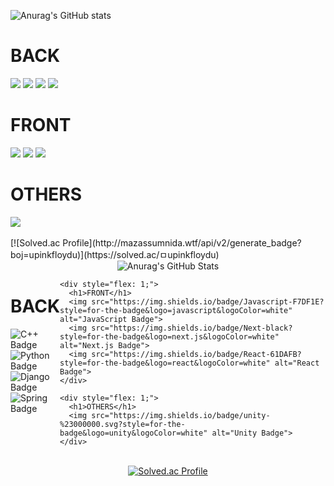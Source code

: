 ![Anurag's GitHub stats](https://github-readme-stats.vercel.app/api?username=sangbumlikeagod&show_icons=true&theme=vue)



<div>
  <h1>BACK</h1>
</div>

<div>
  <img src="https://img.shields.io/badge/c++-00599C?style=for-the-badge&logo=c%2B%2B&logoColor=white"/></a>
  <img src="https://img.shields.io/badge/Python-3776AB?style=for-the-badge&logo=Python&logoColor=white">
  <img src="https://img.shields.io/badge/Django-092E20?style=for-the-badge&logo=django&logoColor=white">
  <img src="https://img.shields.io/badge/spring-%236DB33F.svg?style=for-the-badge&logo=spring&logoColor=white">
</div>

<div>
  <h1>FRONT</h1>
</div>
  
<div>
<img src="https://img.shields.io/badge/Javascript-F7DF1E?style=for-the-badge&logo=javascript&logoColor=white">
<img src="https://img.shields.io/badge/Next-black?style=for-the-badge&logo=next.js&logoColor=white"/>
<img src="https://img.shields.io/badge/React-61DAFB?style=for-the-badge&logo=react&logoColor=white">
</div>
<div>
  <h1>OTHERS</h1>
  <img src="https://img.shields.io/badge/unity-%23000000.svg?style=for-the-badge&logo=unity&logoColor=white"/>
</div>

<br>
[![Solved.ac Profile](http://mazassumnida.wtf/api/v2/generate_badge?boj=upinkfloydu)](https://solved.ac/ㅁupinkfloydu)
<br/>


<div style="display: flex; flex-direction: column; align-items: center;">
  <img src="https://github-readme-stats.vercel.app/api?username=sangbumlikeagod&show_icons=true&theme=vue" alt="Anurag's GitHub Stats">

  <div style="display: flex; flex-direction: row; justify-content: space-around; width: 100%;">
    <div style="flex: 1;">
      <h1>BACK</h1>
      <img src="https://img.shields.io/badge/c++-00599C?style=for-the-badge&logo=c%2B%2B&logoColor=white" alt="C++ Badge">
      <img src="https://img.shields.io/badge/Python-3776AB?style=for-the-badge&logo=Python&logoColor=white" alt="Python Badge">
      <img src="https://img.shields.io/badge/Django-092E20?style=for-the-badge&logo=django&logoColor=white" alt="Django Badge">
      <img src="https://img.shields.io/badge/spring-%236DB33F.svg?style=for-the-badge&logo=spring&logoColor=white" alt="Spring Badge">
    </div>

    <div style="flex: 1;">
      <h1>FRONT</h1>
      <img src="https://img.shields.io/badge/Javascript-F7DF1E?style=for-the-badge&logo=javascript&logoColor=white" alt="JavaScript Badge">
      <img src="https://img.shields.io/badge/Next-black?style=for-the-badge&logo=next.js&logoColor=white" alt="Next.js Badge">
      <img src="https://img.shields.io/badge/React-61DAFB?style=for-the-badge&logo=react&logoColor=white" alt="React Badge">
    </div>

    <div style="flex: 1;">
      <h1>OTHERS</h1>
      <img src="https://img.shields.io/badge/unity-%23000000.svg?style=for-the-badge&logo=unity&logoColor=white" alt="Unity Badge">
    </div>
  </div>

  <br>

  <div style="display: flex; justify-content: center;">
    <a href="https://solved.ac/ㅁupinkfloydu">
      <img src="http://mazassumnida.wtf/api/v2/generate_badge?boj=upinkfloydu" alt="Solved.ac Profile">
    </a>
  </div>
</div>
